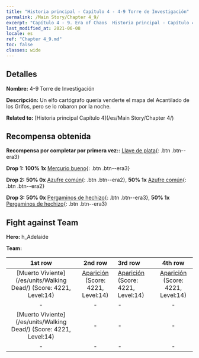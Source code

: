 ```yaml
---
title: "Historia principal - Capítulo 4 - 4-9 Torre de Investigación"
permalink: /Main Story/Chapter 4_9/
excerpt: "Capítulo 4 - 9. Era of Chaos  Historia principal - Capítulo 4_9. 4-9 Torre de Investigación"
last_modified_at: 2021-06-08
locale: es
ref: "Chapter 4_9.md"
toc: false
classes: wide
---
```


## Detalles

 **Nombre:** 4-9 Torre de Investigación

 **Descripción:** Un elfo cartógrafo quería venderte el mapa del Acantilado de los Grifos, pero se lo robaron por la noche.

 **Related to:** [Historia principal Capítulo 4](/es/Main Story/Chapter 4/)

## Recompensa obtenida

 **Recompensa por completar por primera vez::** [Llave de plata](/ItemsES/con_693/){: .btn .btn--era3}

 **Drop 1:** **100% 1x** [Mercurio bueno](/ItemsES/mat_14/){: .btn .btn--era3}

 **Drop 2:** **50% 0x** [Azufre común](/ItemsES/mat_9/){: .btn .btn--era2}, **50% 1x** [Azufre común](/ItemsES/mat_9/){: .btn .btn--era2}

 **Drop 3:** **50% 0x** [Pergaminos de hechizo](/ItemsES/con_694/){: .btn .btn--era3}, **50% 1x** [Pergaminos de hechizo](/ItemsES/con_694/){: .btn .btn--era3}


## Fight against Team
 **Hero:** h_Adelaide

 **Team:**


  | 1st row | 2nd row | 3rd row | 4th row |
  |:----:|:----:|:----|:----:|
  | [Muerto Viviente](/es/units/Walking Dead/) (Score: 4221, Level:14)  | [Aparición](/es/units/Wight/) (Score: 4221, Level:14)  | [Aparición](/es/units/Wight/) (Score: 4221, Level:14)  | [Aparición](/es/units/Wight/) (Score: 4221, Level:14)  |
  | - | - | - | - |
  | [Muerto Viviente](/es/units/Walking Dead/) (Score: 4221, Level:14)  | - | - | - |
  | - | - | - | - |


